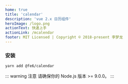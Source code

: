 ```yaml
---
home: true
title: 'calendar'
description: 'vue 2.x 日历组件'
heroImage: /logo.png
actionText: 快速上手
actionLink: /mcalendar
footer: MIT Licensed | Copyright © 2018-present 李梦龙
---
```


### 安装

``` bash
yarn add @fe6/calendar
```

::: warning 注意
请确保你的 Node.js 版本 >= 9.0.0。
:::
